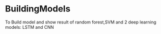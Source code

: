 # BuildingModels

To Build model and show result of random forest,SVM and 2 deep learning models: LSTM and CNN

